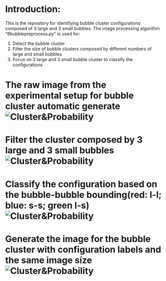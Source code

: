 # Introduction:
This is the repository for identifying bubble cluster configurations composed of 3 large and 3 small bubbles. The image processing algorithm "6bubblepreprocess.py" is  used for: 
1. Detect the bubble cluster 
2. Filter the size of bubble clusters composed by different numbers of large and small bubbles
3. Focus on 3 large and 3 small bubble cluster to classify the configurations

# The raw image from the experimental setup for bubble cluster automatic generate![Cluster&Probability](https://raw.githubusercontent.com/chinchangkuo/ImageProcessing-bubble_cluster_n3l3s/master/Figure_0.png)
# Filter the cluster composed by 3 large and 3 small bubbles![Cluster&Probability](https://raw.githubusercontent.com/chinchangkuo/ImageProcessing-bubble_cluster_n3l3s/master/Figure_1.png)
# Classify the configuration based on the bubble-bubble bounding(red: l-l; blue: s-s; green l-s)![Cluster&Probability](https://raw.githubusercontent.com/chinchangkuo/ImageProcessing-bubble_cluster_n3l3s/master/Figure_3.png)
# Generate the image for the bubble cluster with configuration labels and the same image size![Cluster&Probability](https://raw.githubusercontent.com/chinchangkuo/ImageProcessing-bubble_cluster_n3l3s/master/Figure_4.png)

